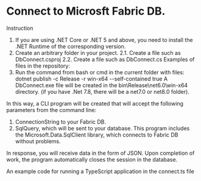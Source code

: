 # Connect to Microsft Fabric DB.

Instruction

1. If you are using .NET Core or .NET 5 and above, you need to install the .NET Runtime of the corresponding version.
2. Create an arbitrary folder in your project.
2.1. Create a file such as DbConnect.csproj
2.2. Create a file such as DbConnect.cs
Examples of files in the repository:
3. Run the command from bash or cmd in the current folder with files: dotnet publish -c Release -r win-x64 --self-contained true
A DbConnect.exe file will be created in the bin\Release\net6.0\win-x64 directory. (if you have .Net 7.8, there will be a net7.0 or net8.0 folder).

In this way, a CLI program will be created that will accept the following parameters from the command line:
1. ConnectionString to your Fabric DB.
2. SqlQuery, which will be sent to your database.
This program includes the Microsoft.Data.SqlClient library, which connects to Fabric DB without problems.

In response, you will receive data in the form of JSON.
Upon completion of work, the program automatically closes the session in the database.

An example code for running a TypeScript application in the connect.ts file
